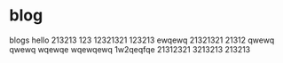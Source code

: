 # blog
blogs
hello
213213
123
12321321
123213
ewqewq
21321321
21312
qwewq
qwewq
wqewqe
wqewqewq
1w2qeqfqe
21312321
3213213
213213
